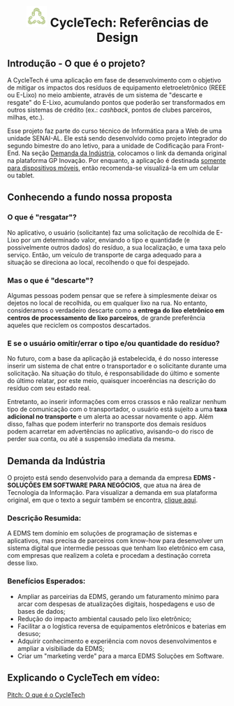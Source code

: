 # <p align="center"> <img width="48" height="48" src="./images/green-logo.png" class="title-img"> CycleTech: Referências de Design </p> 

## Introdução - O que é o projeto?
A CycleTech é uma aplicação em fase de desenvolvimento com o objetivo de mitigar os impactos dos resíduos de equipamento eletroeletrônico (REEE ou E-Lixo) no meio ambiente, através de um sistema de "descarte e resgate" do E-Lixo, acumulando pontos que poderão ser transformados em outros sistemas de crédito (ex.: *cashback*, pontos de clubes parceiros, milhas, etc.). 

Esse projeto faz parte do curso técnico de Informática para a Web de uma unidade SENAI-AL. Ele está sendo desenvolvido como projeto integrador do segundo bimestre do ano letivo, para a unidade de Codificação para Front-End. Na seção [Demanda da Indústria](#demanda-da-indústria), colocamos o link da demanda original na plataforma GP Inovação. Por enquanto, a aplicação é destinada <ins>somente para dispositivos móveis</ins>, então recomenda-se visualizá-la em um celular ou tablet.

## Conhecendo a fundo nossa proposta

### O que é "resgatar"?
No aplicativo, o usuário (solicitante) faz uma solicitação de recolhida de E-Lixo por um determinado valor, enviando o tipo e quantidade (e possivelmente outros dados) do resíduo, a sua localização, e uma taxa pelo serviço. Então, um veículo de transporte de carga adequado para a situação se direciona ao local, recolhendo o que foi despejado.

### Mas o que é "descarte"?
Algumas pessoas podem pensar que se refere à simplesmente deixar os dejetos no local de recolhida, ou em qualquer lixo na rua. No entanto, consideramos o verdadeiro descarte como a **entrega do lixo eletrônico em centros de processamento de lixo parceiros**, de grande preferência aqueles que reciclem os compostos descartados.

### E se o usuário omitir/errar o tipo e/ou quantidade do resíduo?
No futuro, com a base da aplicação já estabelecida, é do nosso interesse inserir um sistema de chat entre o transportador e o solicitante durante uma solicitação. Na situação do título, é responsabilidade do último e somente do último relatar, por este meio, quaisquer incoerências na descrição do resíduo com seu estado real.

Entretanto, ao inserir informações com erros crassos  e não realizar nenhum tipo de comunicação com o transportador, o usuário está sujeito a uma **taxa adicional no transporte** e um alerta ao acessar novamente o app. Além disso, falhas que podem interferir no transporte dos demais resíduos podem acarretar em advertências no aplicativo, avisando-o do risco de perder sua conta, ou até a suspensão imediata da mesma.

## Demanda da Indústria
O projeto está sendo desenvolvido para a demanda da empresa **EDMS - SOLUÇÕES EM SOFTWARE PARA NEGÓCIOS**, que atua na área de Tecnologia da Informação. Para visualizar a demanda em sua plataforma original, em que o texto a seguir também se encontra, [clique aqui](https://plataforma.gpinovacao.senai.br/plataforma/demandas-da-industria/interna/9097).

### Descrição Resumida:
A EDMS tem domínio em soluções de programação de sistemas e aplicativos, mas precisa de parceiros com know-how para desenvolver um sistema digital que intermedie pessoas que tenham lixo eletrônico em casa, com empresas que realizem a coleta e procedam a destinação correta desse lixo.

### Benefícios Esperados:
- Ampliar as parceirias da EDMS, gerando um faturamento mínimo para arcar com despesas de atualizações digitais, hospedagens e uso de bases de dados;
- Redução do impacto ambiental causado pelo lixo eletrônico;
- Facilitar a o logística reversa de equipamentos eletrônicos e baterias em desuso;
- Adquirir conhecimento e experiência com novos desenvolvimentos e ampliar a visibiliade da EDMS;
- Criar um "marketing verde" para a marca EDMS Soluções em Software.

## Explicando o CycleTech em vídeo:
[Pitch: O que é o CycleTech](https://youtu.be/pDPPNblx3aw)
